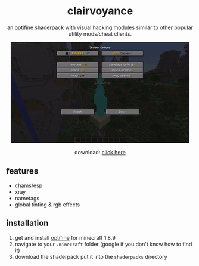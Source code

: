<div align="center">
<h1>clairvoyance</h1>

an optifine shaderpack with visual hacking modules similar to other popular utility mods/cheat clients.

![shader options menu/showcase gif](./image/showcase.gif)

download: [click here](https://github.com/182exe/clairvoyance/archive/refs/heads/main.zip)
</div>

## features

- chams/esp
- xray
- nametags
- global tinting & rgb effects

## installation

1. get and install [optifine](https://optifine.net) for minecraft 1.8.9
2. navigate to your `.minecraft` folder (google if you don't know how to find it)
3. download the shaderpack put it into the `shaderpacks` directory
